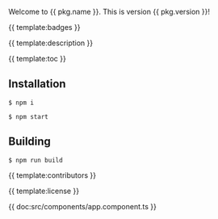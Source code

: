 Welcome to {{ pkg.name }}. This is version {{ pkg.version }}!

{{ template:badges }}

{{ template:description }}

{{ template:toc }}

## Installation

```
$ npm i
```

```
$ npm start
```

## Building

```
$ npm run build
```

{{ template:contributors }}

{{ template:license }}

{{ doc:src/components/app.component.ts }}

